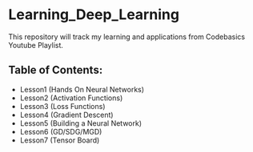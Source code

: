 # Learning_Deep_Learning
This repository will track my learning and applications from Codebasics  Youtube Playlist.

## Table of Contents:
- Lesson1 (Hands On Neural Networks)
- Lesson2 (Activation Functions)
- Lesson3 (Loss Functions)
- Lesson4 (Gradient Descent)
- Lesson5 (Building a Neural Network)
- Lesson6 (GD/SDG/MGD)
- Lesson7 (Tensor Board)